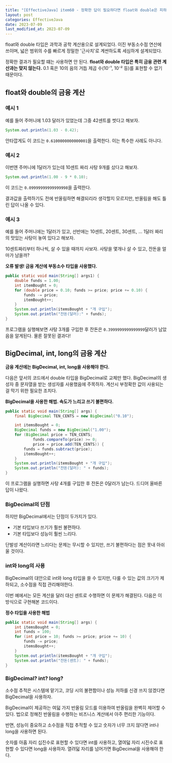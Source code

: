 ```yaml
---
title: "[EffectiveJava] item60 - 정확한 답이 필요하다면 float와 double은 피하라"
layout: post
categories: EffectiveJava
date: 2023-07-09
last_modified_at: 2023-07-09
---
```


float와 double 타입은 과학과 공학 계산용으로 설계되었다. 이진 부동소수점 연산에 쓰이며, 넓은 범위의 수를 빠르게 정밀한 '근사치'로 계싼하도록 세심하게 설계되었다.

정확한 결과가 필요할 떄는 사용하면 안 된다. **float와 double 타입은 특히 금융 관련 계산과는 맞지 않는다.** 0.1 혹은 10의 음의 거듭 제곱 수(10⁻¹, 10⁻² 등)를 표현할 수 없기 때문이다.


## float와 double의 금융 계산

### 예시 1

예를 들어 주머니에 1.03 달러가 있었는데 그중 42센트를 썻다고 해보자.

```java
System.out.println(1.03 - 0.42);
```

안타깝게도 이 코드는 `0.6100000000000001`을 출력한다. 이는 특수한 사례도 아니다.

### 예시 2

이번엔 주머니에 1달러가 있는데 10센트 짜리 사탕 9개를 샀다고 해보자.

```java
System.out.println(1.00 - 9 * 0.10);
```

이 코드는 `0.09999999999999998`을 출력한다.

결과값을 출력하기도 전에 반올림하면 해결되리라 생각할지 모르지만, 반올림을 해도 틀린 답이 나올 수 있다.

### 예시 3

예를 들어 주머니에는 1달러가 있고, 선반에는 10센트, 20센트, 30센트, ... 1달러 짜리의 맛있는 사탕이 놓여 있다고 해보자.

10센트짜리부터 하나씩, 살 수 있을 때까지 사보자. 사탕을 몇개나 살 수 있고, 잔돈을 얼마가 남을까?

**오류 발생! 금융 계산에 부동소수 타입을 사용했다.**
```java
public static void main(String[] args1) {
    double funds = 1.00;
    int itemBought = 0;
    for (double price = 0.10; funds >= price; price += 0.10) {
        funds -= price;
        itemBought++;
    }
    System.out.println(itemsBought + "개 구입");
    System.out.println("잔돈(달러):" + funds);
}
```

프로그램을 실행해보면 사탕 3개를 구입한 후 잔돈은 `0.3999999999999999`달러가 남았음을 알게된다. 물론 잘못된 결과다!


## BigDecimal, int, long의 금융 계산

**금융 계산에는 BigDecimal, int, long을 사용해야 한다.**

다음은 앞서의 코드에서 double 타입을 BigDecimal로 교체만 했다. BigDecimal의 생성자 중 문자열을 받는 생성자를 사용했음에 주목하자. 계산시 부정확한 값이 사용되는 걸 막기 위한 필요한 조치다.

**BIgDecimal을 사용한 해법. 속도가 느리고 쓰기 불편하다.**
```java
public static void main(String[] args) {
    final BigDecimal TEN_CENTS = new BigDecimal("0.10");

    int itemsBought = 0;
    BigDecimal funds = new BigDecimal("1.00");
    for (BigDecimal price = TEN_CENTS;
            funds.compareTo(price) >= 0;
            price = price.add(TEN_CENTS)) {
        funds = funds.subtract(price);
        itemsBought++;
    }
    System.out.println(itemsBought + "개 구입");
    System.out.println("잔돈(달러): " + funds);
}
```

이 프로그램을 실행하면 사탕 4개를 구입한 후 잔돈은 0달러가 남는다. 드디어 올바른 답이 나왔다.


### BigDecimal의 단점

하지만 BigDecimal에서는 단점이 두가지가 있다.

- 기본 타입보다 쓰기가 훨씬 불편하다.
- 기본 타입보다 성능이 훨씬 느리다.

단발성 계산이라면 느리다는 문제는 무시할 수 있지만, 쓰기 불편하다는 점은 못내 아쉬울 것이다.

### int와 long의 사용

BigDecimal의 대안으로 int와 long 타입을 쓸 수 있지만, 다룰 수 있는 값의 크기가 제하되고, 소수점을 직접 관리해야한다.

이번 예에서는 모든 계산을 달러 대신 센트로 수행하면 이 문제가 해결된다. 다음은 이 방식으로 구현해본 코드이다.

**정수 타입을 사용한 해법**
```java
public static void main(String[] args) {
    int itemsBought = 0;
    int funds = 100;
    for (int price = 10; funds >= price; price += 10) {
        funds -= price;
        itemsBought++;
    }
    System.out.println(itemsBought + "개 구입");
    System.out.println("잔돈(센트): " + funds);
}
```

### BigDecimal? int? long?

소수점 추적은 시스템에 맡기고, 코딩 시의 불편함이나 성능 저하를 신경 쓰지 않겠다면 BigDecimal을 사용하자.

BigDecimal이 제공하는 여덟 가지 반올림 모드를 이용하여 반올림을 완벽히 제어할 수 있다. 법으로 정해진 반올림을 수행하는 비즈니스 계산에서 아주 편리한 기능이다.

반면, 성능이 중요하고 소수점을 직접 추적할 수 있고 숫자가 너무 크지 않다면 int나 long을 사용하면 된다.

숫자를 아홉 자리 십진수로 표현할 수 있다면 int를 사용하고, 열여덟 자리 시진수로 표현할 수 있다면 long을 사용하자. 열려덟 자리를 넘어가면 BigDecimal을 사용해야 한다.
